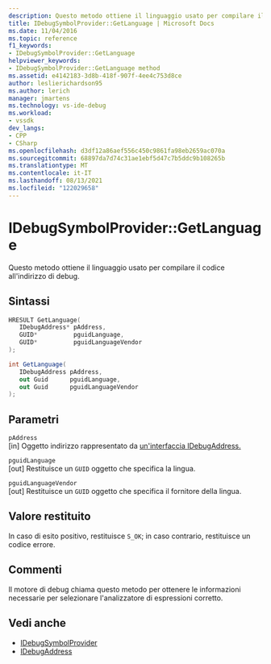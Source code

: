 ```yaml
---
description: Questo metodo ottiene il linguaggio usato per compilare il codice all'indirizzo di debug.
title: IDebugSymbolProvider::GetLanguage | Microsoft Docs
ms.date: 11/04/2016
ms.topic: reference
f1_keywords:
- IDebugSymbolProvider::GetLanguage
helpviewer_keywords:
- IDebugSymbolProvider::GetLanguage method
ms.assetid: e4142183-3d8b-418f-907f-4ee4c753d8ce
author: leslierichardson95
ms.author: lerich
manager: jmartens
ms.technology: vs-ide-debug
ms.workload:
- vssdk
dev_langs:
- CPP
- CSharp
ms.openlocfilehash: d3df12a86aef556c450c9861fa98eb2659ac070a
ms.sourcegitcommit: 68897da7d74c31ae1ebf5d47c7b5ddc9b108265b
ms.translationtype: MT
ms.contentlocale: it-IT
ms.lasthandoff: 08/13/2021
ms.locfileid: "122029658"
---
```

# <a name="idebugsymbolprovidergetlanguage"></a>IDebugSymbolProvider::GetLanguage
Questo metodo ottiene il linguaggio usato per compilare il codice all'indirizzo di debug.

## <a name="syntax"></a>Sintassi

```cpp
HRESULT GetLanguage( 
   IDebugAddress* pAddress,
   GUID*          pguidLanguage,
   GUID*          pguidLanguageVendor
);
```

```csharp
int GetLanguage(
   IDebugAddress pAddress,
   out Guid      pguidLanguage,
   out Guid      pguidLanguageVendor
);
```

## <a name="parameters"></a>Parametri
`pAddress`\
[in] Oggetto indirizzo rappresentato da [un'interfaccia IDebugAddress.](../../../extensibility/debugger/reference/idebugaddress.md)

`pguidLanguage`\
[out] Restituisce un `GUID` oggetto che specifica la lingua.

`pguidLanguageVendor`\
[out] Restituisce un `GUID` oggetto che specifica il fornitore della lingua.

## <a name="return-value"></a>Valore restituito
 In caso di esito positivo, restituisce `S_OK`; in caso contrario, restituisce un codice errore.

## <a name="remarks"></a>Commenti
 Il motore di debug chiama questo metodo per ottenere le informazioni necessarie per selezionare l'analizzatore di espressioni corretto.

## <a name="see-also"></a>Vedi anche
- [IDebugSymbolProvider](../../../extensibility/debugger/reference/idebugsymbolprovider.md)
- [IDebugAddress](../../../extensibility/debugger/reference/idebugaddress.md)
